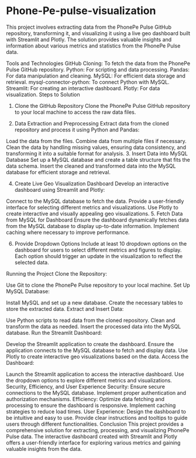 # Phone-Pe-pulse-visualization
This project involves extracting data from the PhonePe Pulse GitHub repository, transforming it, and visualizing it using a live geo dashboard built with Streamlit and Plotly. The solution provides valuable insights and information about various metrics and statistics from the PhonePe Pulse data.

Tools and Technologies
GitHub Cloning: To fetch the data from the PhonePe Pulse GitHub repository.
Python: For scripting and data processing.
Pandas: For data manipulation and cleaning.
MySQL: For efficient data storage and retrieval.
mysql-connector-python: To connect Python with MySQL.
Streamlit: For creating an interactive dashboard.
Plotly: For data visualization.
Steps to Solution
1. Clone the GitHub Repository
Clone the PhonePe Pulse GitHub repository to your local machine to access the raw data files.

2. Data Extraction and Preprocessing
Extract data from the cloned repository and process it using Python and Pandas:

Load the data from the files.
Combine data from multiple files if necessary.
Clean the data by handling missing values, ensuring data consistency, and transforming it into a suitable format for analysis.
3. Insert Data into MySQL Database
Set up a MySQL database and create a table structure that fits the data schema. Insert the cleaned and transformed data into the MySQL database for efficient storage and retrieval.

4. Create Live Geo Visualization Dashboard
Develop an interactive dashboard using Streamlit and Plotly:

Connect to the MySQL database to fetch the data.
Provide a user-friendly interface for selecting different metrics and visualizations.
Use Plotly to create interactive and visually appealing geo visualizations.
5. Fetch Data from MySQL for Dashboard
Ensure the dashboard dynamically fetches data from the MySQL database to display up-to-date information. Implement caching where necessary to improve performance.

6. Provide Dropdown Options
Include at least 10 dropdown options on the dashboard for users to select different metrics and figures to display. Each option should trigger an update in the visualization to reflect the selected data.

Running the Project
Clone the Repository:

Use Git to clone the PhonePe Pulse repository to your local machine.
Set Up MySQL Database:

Install MySQL and set up a new database.
Create the necessary tables to store the extracted data.
Extract and Insert Data:

Use Python scripts to read data from the cloned repository.
Clean and transform the data as needed.
Insert the processed data into the MySQL database.
Run the Streamlit Dashboard:

Develop the Streamlit application to create the dashboard.
Ensure the application connects to the MySQL database to fetch and display data.
Use Plotly to create interactive geo visualizations based on the data.
Access the Dashboard:

Launch the Streamlit application to access the interactive dashboard.
Use the dropdown options to explore different metrics and visualizations.
Security, Efficiency, and User Experience
Security: Ensure secure connections to the MySQL database. Implement proper authentication and authorization mechanisms.
Efficiency: Optimize data fetching and processing to ensure the dashboard is responsive. Implement caching strategies to reduce load times.
User Experience: Design the dashboard to be intuitive and easy to use. Provide clear instructions and tooltips to guide users through different functionalities.
Conclusion
This project provides a comprehensive solution for extracting, processing, and visualizing PhonePe Pulse data. The interactive dashboard created with Streamlit and Plotly offers a user-friendly interface for exploring various metrics and gaining valuable insights from the data.
